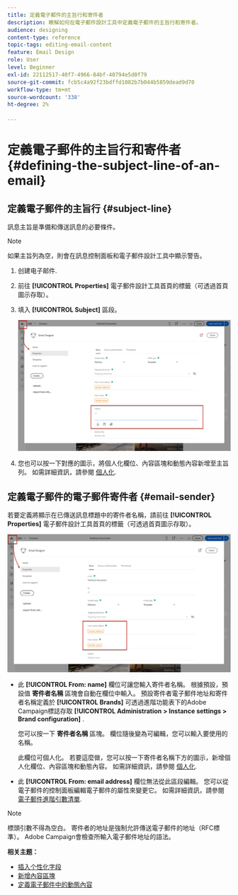 ```yaml
---
title: 定義電子郵件的主旨行和寄件者
description: 瞭解如何在電子郵件設計工具中定義電子郵件的主旨行和寄件者。
audience: designing
content-type: reference
topic-tags: editing-email-content
feature: Email Design
role: User
level: Beginner
exl-id: 22112517-40f7-4966-84bf-40794e5d0f79
source-git-commit: fcb5c4a92f23bdffd1082b7b044b5859dead9d70
workflow-type: tm+mt
source-wordcount: '338'
ht-degree: 2%

---
```


# 定義電子郵件的主旨行和寄件者{#defining-the-subject-line-of-an-email}

## 定義電子郵件的主旨行 {#subject-line}

訊息主旨是準備和傳送訊息的必要條件。

>[!NOTE]
>
>如果主旨列為空，則會在訊息控制面板和電子郵件設計工具中顯示警告。

1. 创建电子邮件.
1. 前往 **[!UICONTROL Properties]** 電子郵件設計工具首頁的標籤（可透過首頁圖示存取）。
1. 填入 **[!UICONTROL Subject]** 區段。

   ![](assets/email_designer_subject.png)

1. 您也可以按一下對應的圖示，將個人化欄位、內容區塊和動態內容新增至主旨列。 如需詳細資訊，請參閱 [個人化](../../designing/using/personalization.md).

## 定義電子郵件的電子郵件寄件者 {#email-sender}

若要定義將顯示在已傳送訊息標題中的寄件者名稱，請前往 **[!UICONTROL Properties]** 電子郵件設計工具首頁的標籤（可透過首頁圖示存取）。

![](assets/delivery_content_edition16.png)

* 此 **[!UICONTROL From: name]** 欄位可讓您輸入寄件者名稱。 根據預設，預設值 **寄件者名稱** 區塊會自動在欄位中輸入。 預設寄件者電子郵件地址和寄件者名稱定義於 **[!UICONTROL Brands]** 可透過進階功能表下的Adobe Campaign標誌存取 **[!UICONTROL Administration > Instance settings > Brand configuration]** .

   您可以按一下 **寄件者名稱** 區塊。 欄位隨後變為可編輯，您可以輸入要使用的名稱。

   此欄位可個人化。 若要這麼做，您可以按一下寄件者名稱下方的圖示，新增個人化欄位、內容區塊和動態內容。 如需詳細資訊，請參閱 [個人化](../../designing/using/personalization.md).

* 此 **[!UICONTROL From: email address]** 欄位無法從此區段編輯。 您可以從電子郵件的控制面板編輯電子郵件的屬性來變更它。 如需詳細資訊，請參閱 [電子郵件進階引數清單](../../administration/using/configuring-email-channel.md#advanced-parameters).

>[!NOTE]
>
>標頭引數不得為空白。 寄件者的地址是強制允許傳送電子郵件的地址（RFC標準）。 Adobe Campaign會檢查所輸入電子郵件地址的語法。

**相关主题：**

* [插入个性化字段](../../designing/using/personalization.md#inserting-a-personalization-field)
* [新增內容區塊](../../designing/using/personalization.md#adding-a-content-block)
* [定義電子郵件中的動態內容](../../designing/using/personalization.md#defining-dynamic-content-in-an-email)
